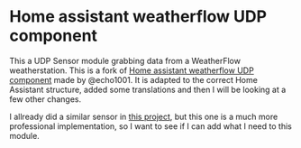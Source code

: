 # Home assistant weatherflow UDP component

This a UDP Sensor module grabbing data from a WeatherFlow weatherstation. This is a fork of [Home assistant weatherflow UDP component](https://www.home-assistant.io/integrations/weatherflow) made by @echo1001. It is adapted to the correct Home Assistant structure, added some translations and then I will be looking at a few other changes.

I allready did a similar sensor in [this project](https://github.com/briis/smartweatherudp), but this one is a much more professional implementation, so I want to see if I can add what I need to this module.


